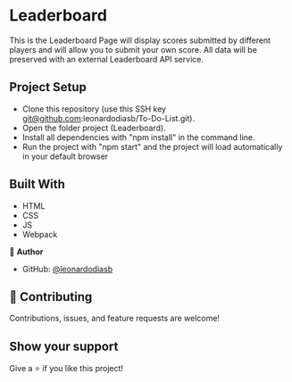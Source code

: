 # Leaderboard

This is the Leaderboard Page will display scores submitted by different players and will allow you to submit your own score. All data will be preserved with an external Leaderboard API service.

## Project Setup

- Clone this repository (use this SSH key git@github.com:leonardodiasb/To-Do-List.git).
- Open the folder project (Leaderboard).
- Install all dependencies with "npm install" in the command line.
- Run the project with "npm start" and the project will load automatically in your default browser

## Built With

- HTML
- CSS
- JS
- Webpack

👤 **Author**

- GitHub: [@leonardodiasb](https://github.com/leonardodiasb)

## 🤝 Contributing

Contributions, issues, and feature requests are welcome!

## Show your support

Give a ⭐️ if you like this project!
